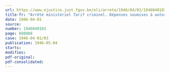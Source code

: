 ```yaml
---
url: https://www.ejustice.just.fgov.be/eli/arrete/1946/04/01/1946040103/justel
title-fr: "Arrêté ministériel Tarif criminel. Dépenses soumises à autorisation préalable (abrogé par AM 11-03-1950, art. 1)"
date: 1946-04-01
source:
number: 1946040103
page: 888888
case: 1946-04-01/03
publication: 1946-05-04
starts:
modifies:
pdf-original:
pdf-consolidated:
---
```


